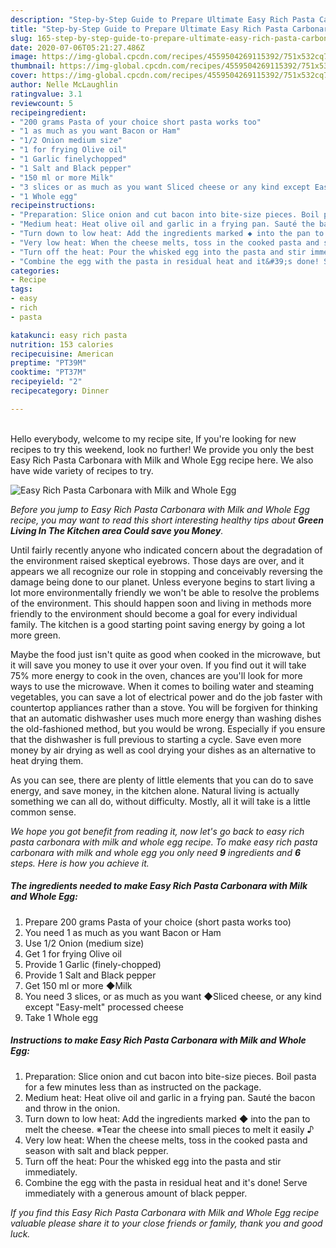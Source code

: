 ```yaml
---
description: "Step-by-Step Guide to Prepare Ultimate Easy Rich Pasta Carbonara with Milk and Whole Egg"
title: "Step-by-Step Guide to Prepare Ultimate Easy Rich Pasta Carbonara with Milk and Whole Egg"
slug: 165-step-by-step-guide-to-prepare-ultimate-easy-rich-pasta-carbonara-with-milk-and-whole-egg
date: 2020-07-06T05:21:27.486Z
image: https://img-global.cpcdn.com/recipes/4559504269115392/751x532cq70/easy-rich-pasta-carbonara-with-milk-and-whole-egg-recipe-main-photo.jpg
thumbnail: https://img-global.cpcdn.com/recipes/4559504269115392/751x532cq70/easy-rich-pasta-carbonara-with-milk-and-whole-egg-recipe-main-photo.jpg
cover: https://img-global.cpcdn.com/recipes/4559504269115392/751x532cq70/easy-rich-pasta-carbonara-with-milk-and-whole-egg-recipe-main-photo.jpg
author: Nelle McLaughlin
ratingvalue: 3.1
reviewcount: 5
recipeingredient:
- "200 grams Pasta of your choice short pasta works too"
- "1 as much as you want Bacon or Ham"
- "1/2 Onion medium size"
- "1 for frying Olive oil"
- "1 Garlic finelychopped"
- "1 Salt and Black pepper"
- "150 ml or more Milk"
- "3 slices or as much as you want Sliced cheese or any kind except Easymelt processed cheese"
- "1 Whole egg"
recipeinstructions:
- "Preparation: Slice onion and cut bacon into bite-size pieces. Boil pasta for a few minutes less than as instructed on the package."
- "Medium heat: Heat olive oil and garlic in a frying pan. Sauté the bacon and throw in the onion."
- "Turn down to low heat: Add the ingredients marked ◆ into the pan to melt the cheese. ※Tear the cheese into small pieces to melt it easily ♪"
- "Very low heat: When the cheese melts, toss in the cooked pasta and season with salt and black pepper."
- "Turn off the heat: Pour the whisked egg into the pasta and stir immediately."
- "Combine the egg with the pasta in residual heat and it&#39;s done! Serve immediately with a generous amount of black pepper."
categories:
- Recipe
tags:
- easy
- rich
- pasta

katakunci: easy rich pasta 
nutrition: 153 calories
recipecuisine: American
preptime: "PT39M"
cooktime: "PT37M"
recipeyield: "2"
recipecategory: Dinner

---
```

<br>
Hello everybody, welcome to my recipe site, If you're looking for new recipes to try this weekend, look no further! We provide you only the best Easy Rich Pasta Carbonara with Milk and Whole Egg recipe here. We also have wide variety of recipes to try.
<br>


![Easy Rich Pasta Carbonara with Milk and Whole Egg](https://img-global.cpcdn.com/recipes/4559504269115392/751x532cq70/easy-rich-pasta-carbonara-with-milk-and-whole-egg-recipe-main-photo.jpg)

<i>Before you jump to Easy Rich Pasta Carbonara with Milk and Whole Egg recipe, you may want to read this short interesting healthy tips about 
<strong>Green Living In The Kitchen area Could save you Money</strong>.</i>
</br>

Until fairly recently anyone who indicated concern about the degradation of the environment raised skeptical eyebrows. Those days are over, and it appears we all recognize our role in stopping and conceivably reversing the damage being done to our planet. Unless everyone begins to start living a lot more environmentally friendly we won't be able to resolve the problems of the environment. This should happen soon and living in methods more friendly to the environment should become a goal for every individual family. The kitchen is a good starting point saving energy by going a lot more green.

Maybe the food just isn't quite as good when cooked in the microwave, but it will save you money to use it over your oven. If you find out it will take 75% more energy to cook in the oven, chances are you'll look for more ways to use the microwave. When it comes to boiling water and steaming vegetables, you can save a lot of electrical power and do the job faster with countertop appliances rather than a stove. You will be forgiven for thinking that an automatic dishwasher uses much more energy than washing dishes the old-fashioned method, but you would be wrong. Especially if you ensure that the dishwasher is full previous to starting a cycle. Save even more money by air drying as well as cool drying your dishes as an alternative to heat drying them.

As you can see, there are plenty of little elements that you can do to save energy, and save money, in the kitchen alone. Natural living is actually something we can all do, without difficulty. Mostly, all it will take is a little common sense.


<i>We hope you got benefit from reading it, now let's go back to easy rich pasta carbonara with milk and whole egg recipe. To make easy rich pasta carbonara with milk and whole egg you only need <strong>9</strong> ingredients and <strong>6</strong> steps. Here is how you achieve it.
</i>

##### The ingredients needed to make Easy Rich Pasta Carbonara with Milk and Whole Egg:

1. Prepare 200 grams Pasta of your choice (short pasta works too)
1. You need 1 as much as you want Bacon or Ham
1. Use 1/2 Onion (medium size)
1. Get 1 for frying Olive oil
1. Provide 1 Garlic (finely-chopped)
1. Provide 1 Salt and Black pepper
1. Get 150 ml or more ◆Milk
1. You need 3 slices, or as much as you want ◆Sliced cheese, or any kind except &#34;Easy-melt&#34; processed cheese
1. Take 1 Whole egg


##### Instructions to make Easy Rich Pasta Carbonara with Milk and Whole Egg:

1. Preparation: Slice onion and cut bacon into bite-size pieces. Boil pasta for a few minutes less than as instructed on the package.
1. Medium heat: Heat olive oil and garlic in a frying pan. Sauté the bacon and throw in the onion.
1. Turn down to low heat: Add the ingredients marked ◆ into the pan to melt the cheese. ※Tear the cheese into small pieces to melt it easily ♪
1. Very low heat: When the cheese melts, toss in the cooked pasta and season with salt and black pepper.
1. Turn off the heat: Pour the whisked egg into the pasta and stir immediately.
1. Combine the egg with the pasta in residual heat and it&#39;s done! Serve immediately with a generous amount of black pepper.


<i>If you find this Easy Rich Pasta Carbonara with Milk and Whole Egg recipe valuable please share it to your close friends or family, thank you and good luck.</i>
